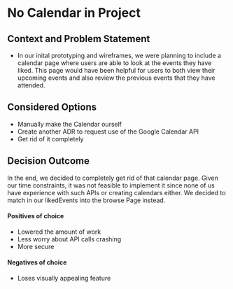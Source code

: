 # No Calendar in Project

## Context and Problem Statement

- In our inital prototyping and wireframes, we were planning to include a calendar page where users are able to look at the events they have liked. This page would have been helpful for users to both view their upcoming events and also review the previous events that they have attended.

## Considered Options

- Manually make the Calendar ourself
- Create another ADR to request use of the Google Calendar API
- Get rid of it completely

## Decision Outcome

In the end, we decided to completely get rid of that calendar page. Given our time constraints, it was not feasible to implement it since none of us have experience with such APIs or creating calendars either. We decided to match in our likedEvents into the browse Page instead.

#### Positives of choice

- Lowered the amount of work
- Less worry about API calls crashing
- More secure

#### Negatives of choice

- Loses visually appealing feature
